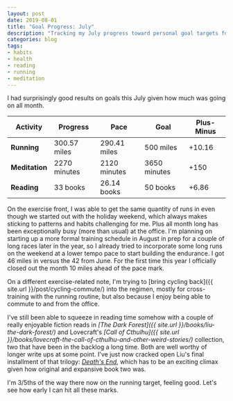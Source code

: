 ```yaml
---
layout: post
date: 2019-08-01
title: "Goal Progress: July"
description: "Tracking my July progress toward personal goal targets for the year."
categories: blog
tags:
- habits
- health
- reading
- running
- meditation
---
```


I had surprisingly good results on goals this July given how much was going on all month.

| Activity       | Progress     | Pace         | Goal         | Plus-Minus                        |
|----------------|--------------|--------------|--------------|-----------------------------------|
| **Running**    | 300.57 miles | 290.41 miles | 500 miles    | <span class="green">+10.16</span> |
| **Meditation** | 2270 minutes | 2120 minutes | 3650 minutes | <span class="green">+150</span>   |
| **Reading**    | 33 books     | 26.14 books  | 50 books     | <span class="green">+6.86</span>  |

On the exercise front, I was able to get the same quantity of runs in even though we started out with the holiday weekend, which always makes sticking to patterns and habits challenging for me. Plus all month long has been exceptionally busy (more than usual) at the office. I'm planning on starting up a more formal training schedule in August in prep for a couple of long races later in the year, so I already tried to incorporate some long runs on the weekend at a lower tempo pace to start building the endurance. I got 46 miles in versus the 42 from June. For the first time this year I officially closed out the month 10 miles ahead of the pace mark.

On a different exercise-related note, I'm trying to [bring cycling back]({{ site.url }}/post/cycling-commute/) into the regimen, mostly for cross-training with the running routine, but also because I enjoy being able to commute to and from the office.

I've still been able to squeeze in reading time somehow with a couple of really enjoyable fiction reads in *[The Dark Forest]({{ site.url }}/books/liu-the-dark-forest/)* and Lovecraft's *[Call of Cthulhu]({{ site.url }}/books/lovecraft-the-call-of-cthulhu-and-other-weird-stories/)* collection, two that have been in the backlog a long time. Both are well worthy of longer write ups at some point. I've just now cracked open Liu's final installment of that trilogy: *[Death's End](https://www.goodreads.com/book/show/32884495-death-s-end)*, which has to be an exciting climax given how original and expansive book two was.

I'm 3/5ths of the way there now on the running target, feeling good. Let's see how early I can hit all these marks.
